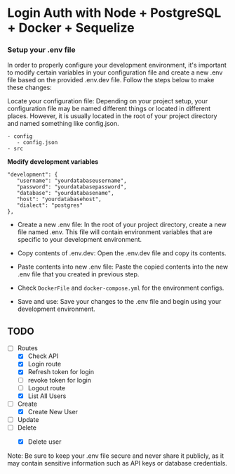 
#  Login Auth with Node + PostgreSQL + Docker + Sequelize

###  Setup your .env file

  

In order to properly configure your development environment, it's important to modify certain variables in your configuration file and create a new .env file based on the provided .env.dev file. Follow the steps below to make these changes:

Locate your configuration file: Depending on your project setup, your configuration file may be named different things or located in different places. However, it is usually located in the root of your project directory and named something like config.json.
```
- config
   - config.json
- src
```

**Modify development variables**

```
"development": {
   "username": "yourdatabaseusername",
   "password": "yourdatabasepassword",
   "database": "yourdatabasename",
   "host": "yourdatabasehost",
   "dialect": "postgres"
},
```

  

- Create a new .env file: In the root of your project directory, create a new file named .env. This file will contain environment variables that are specific to your development environment.

  

- Copy contents of .env.dev: Open the .env.dev file and copy its contents.

  

- Paste contents into new .env file: Paste the copied contents into the new .env file that you created in previous step.

  

- Check `DockerFile` and `docker-compose.yml` for the environment configs.

  

- Save and use: Save your changes to the .env file and begin using your development environment.

## TODO
- [ ] Routes
  - [x] Check API
  - [x] Login route 
  - [x] Refresh token for login
  - [ ] revoke token for login
  - [ ] Logout route
  - [x] List All Users
- [ ] Create
  - [x] Create New User 
- [ ] Update
- [ ] Delete
  - [x] Delete user


Note: Be sure to keep your .env file secure and never share it publicly, as it may contain sensitive information such as API keys or database credentials.
